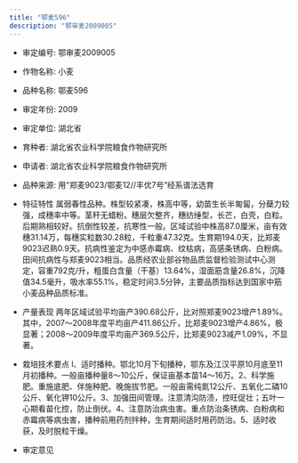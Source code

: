 ```yaml
---
title: "鄂麦596"
description: "鄂审麦2009005"
---
```

* 审定编号:  鄂审麦2009005

*  作物名称:  小麦

*  品种名称:  鄂麦596

*  审定年份:  2009

*  审定单位:  湖北省

* 育种者:  湖北省农业科学院粮食作物研究所

*  申请者:  湖北省农业科学院粮食作物研究所

*  品种来源:  用“郑麦9023/鄂麦12//丰优7号”经系谱法选育

*  特征特性
属弱春性品种。株型较紧凑，株高中等，幼苗生长半匍匐，分蘖力较强，成穗率中等。茎秆无蜡粉。穗层欠整齐，穗纺缍型，长芒，白壳，白粒。后期熟相较好。抗倒性较差，抗寒性一般。区域试验中株高87.0厘米，亩有效穗31.14万，每穗实粒数30.28粒，千粒重47.32克。生育期194.0天，比郑麦9023迟熟0.9天。抗病性鉴定为中感赤霉病、纹枯病，高感条锈病、白粉病。田间抗病性与郑麦9023相当。品质经农业部谷物品质监督检验测试中心测定，容重792克/升，粗蛋白含量（干基）13.64%，湿面筋含量26.8%，沉降值34.5毫升，吸水率55.1%，稳定时间3.5分钟，主要品质指标达到国家中筋小麦品种品质标准。

*  产量表现
两年区域试验平均亩产390.68公斤，比对照郑麦9023增产1.89%。其中，2007～2008年度平均亩产411.86公斤，比郑麦9023增产4.86%，极显著；2008～2009年度平均亩产369.5公斤，比郑麦9023减产1.09%，不显著。

*  栽培技术要点
l、适时播种。鄂北10月下旬播种，鄂东及江汉平原10月底至11月初播种。一般亩播种量8～10公斤，保证亩基本苗14～16万。2、科学施肥。重施底肥、伴施种肥、晚施拔节肥。一般亩需纯氮12公斤、五氧化二磷10公斤、氧化钾10公斤。3、加强田间管理。注意清沟防渍，控旺促壮；五叶一心期看苗化控，防止倒伏。4、注意防治病虫害。重点防治条锈病、白粉病和赤霉病等病虫害，播种前用药剂拌种，生育期间适时用药防治。5、适时收获，及时脱粒干燥。

*  审定意见

